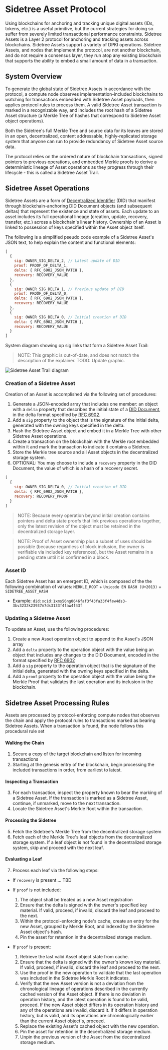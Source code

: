 
# Sidetree Asset Protocol

Using blockchains for anchoring and tracking unique digital assets (IDs, tokens, etc.) is a useful primitive, but the current strategies for doing so suffer from severely limited transactional performance constraints. Sidetree Assets is a Layer 2 protocol for anchoring and tracking assets across blockchains. Sidetree Assets support a variety of DPKI operations. Sidetree Assets, and nodes that implement the protocol, are not another blockchain, and do not require a consensus layer, they run atop any existing blockchain that supports the ability to embed a small amount of data in a transaction.

## System Overview

To generate the global state of Sidetree Assets in accordance with the protocol, a compute node observes implementation-included blockchains to watching for transactions embedded with Sidetree Asset payloads, then applies protocol rules to process them. A valid Sidetree Asset transaction is marked in a recognizable way, and includes the root hash of a Sidetree Asset structure (a Merkle Tree of hashes that correspond to Sidetree Asset object operations).

Both the Sidetree's full Merkle Tree and source data for its leaves are stored in an open, decentralized, content addressable, highly-replicated storage system that anyone can run to provide redundancy of Sidetree Asset source data.

The protocol relies on the ordered nature of blockchain transactions, signed pointers to previous operations, and embedded Merkle proofs to derive a deterministic lineage of Asset operations as they progress through their lifecycle - this is called a Sidetree Asset Trail.

## Sidetree Asset Operations

Sidetree Assets are a form of [Decentralized Identifier](https://w3c-ccg.github.io/did-spec/) (DID) that manifest through blockchain-anchoring DID Document objects (and subsequent deltas) that represent the existence and state of assets. Each update to an asset includes its full operational lineage (creation, update, recovery, transfer, etc.) across a blockchain's linear history. Ownership of an Asset is linked to possession of keys specified within the Asset object itself.

The following is a simplified pseudo code example of a Sidetree Asset's JSON text, to help explain the content and functional elements:

```javascript
[
  {
    sig: OWNER_SIG_DELTA_2, // Latest update of DID
    proof: PROOF_OF_DELTA_1,
    delta: { RFC_6902_JSON_PATCH },
    recovery: RECOVERY_VALUE
  },
  {
    sig: OWNER_SIG_DELTA_1, // Previous update of DID
    proof: PROOF_OF_DELTA_0,
    delta: { RFC_6902_JSON_PATCH },
    recovery: RECOVERY_VALUE
  },
  {
    sig: OWNER_SIG_DELTA_0, // Initial creation of DID
    delta: { RFC_6902_JSON_PATCH },
    recovery: RECOVERY_VALUE
  }
]
```

System diagram showing op sig links that form a Sidetree Asset Trail:

> NOTE: This graphic is out-of-date, and does not match the description of the explainer. TODO: Update graphic.

![Sidetree Asset Trail diagram](https://i.imgur.com/RbwM1nj.png)

### Creation of a Sidetree Asset

Creation of an Asset is accomplished via the following set of procedures:

1. Generate a JSON-encoded array that includes one member: an object with a `delta` property that describes the initial state of a [DID Document](https://w3c-ccg.github.io/did-spec/#self-managed-did-document), in the delta format specified by [RFC 6902](http://tools.ietf.org/html/rfc6902).
2. Add a `sig` property to the object that is the signature of the initial delta, generated with the owning keys specified in the delta.
3. Hash the Sidetree Asset object and embed it in a Merkle Tree with other Sidetree Asset operations.
4. Create a transaction on the blockchain with the Merkle root embedded within it and mark the transaction to indicate it contains a Sidetree.
5. Store the Merkle tree source and all Asset objects in the decentralized storage system.
6. OPTIONAL: You may choose to include a `recovery` property in the DID Document, the value of which is a hash of a recovery secret.

```javascript
[
  {
    sig: OWNER_SIG_DELTA_0, // Initial creation of DID
    delta: { RFC_6902_JSON_PATCH },
    recovery: RECOVERY_PROOF
  }
]
```
> NOTE: Because every operation beyond initial creation contains pointers and delta state proofs that link previous operations together, only the latest revision of the object must be retained in the decentralized storage layer.

> NOTE: Proof of Asset ownership plus a subset of uses should be possible (because regardless of block inclusion, the owner is verifiable via included key references), but the Asset remains in a pending state until it is confirmed in a block.

### Asset ID

Each Sidetree Asset has an emergent ID, which is composed of the the following combination of values: `MERKLE_ROOT` + `Unicode EN DASH (U+2013)` + `SIDETREE_ASSET_HASH`
  - Example: `did:xcid:1xms56ng0646faf3f43fa33f4faw4ds3-3bv3232k23937m7ds3133f4faw4f43f`


### Updating a Sidetree Asset

To update an Asset, use the following procedures:

1. Create a new Asset operation object to append to the Asset's JSON array
2. Add a `delta` property to the operation object with the value being an object that includes any changes to the DID Document, encoded in the format specified by [RFC 6902](http://tools.ietf.org/html/rfc6902)
3. Add a `sig` property to the operation object that is the signature of the initial delta, generated with the owning keys specified in the delta.
4. Add a `proof` property to the operation object with the value being the Merkle Proof that validates the last operation and its inclusion in the blockchain.

## Sidetree Asset Processing Rules

Assets are processed by protocol-enforcing compute nodes that observes the chain and apply the protocol rules to transactions marked as bearing Sidetree Assets. When a transaction is found, the node follows this procedural rule set

#### Walking the Chain

1. Secure a copy of the target blockchain and listen for incoming transactions
2. Starting at the genesis entry of the blockchain, begin processing the included transactions in order, from earliest to latest.

#### Inspecting a Transaction

3. For each transaction, inspect the property known to bear the marking of a Sidetree Asset. If the transaction is marked as a Sidetree Asset, continue, if unmarked, move to the next transaction.
4. Locate the Sidetree Asset's Merkle Root within the transaction.

#### Processing the Sidetree

5. Fetch the Sidetree's Merkle Tree from the decentralized storage system
6. Fetch each of the Merkle Tree's leaf objects from the decentralized storage system. If a leaf object is not found in the decentralized storage system, skip and proceed with the next leaf.

#### Evaluating a Leaf

7. Process each leaf via the following steps:

  - If `recovery` is present ... TBD

  - If `proof` is not included:
      1. The object shall be treated as a new Asset registration
      2. Ensure that the delta is signed with the owner's specified key material. If valid, proceed, if invalid, discard the leaf and proceed to the next.
      3. Within the protocol-enforcing node's cache, create an entry for the new Asset, grouped by Merkle Root, and indexed by the Sidetree Asset object's hash.
      4. Pin the asset for retention in the decentralized storage medium.

  - If `proof` is present:
      1. Retrieve the last valid Asset object state from cache.
      2. Ensure that the delta is signed with the owner's known key material. If valid, proceed, if invalid, discard the leaf and proceed to the next.
      3. Use the proof in the new operation to validate that the last operation was included in the Sidetree Merkle Root it indicates.
      4. Verify that the new Asset version is not a deviation from the chronological lineage of operations described in the currently cached version of the Asset object. If there is no deviation in operation history, and the latest operation is found to be valid, proceed. If the new Asset object differs in its operation history and any of the operations are invalid, discard it. If it differs in operation history, but is valid, and its operations are chronologically earlier than the current Asset object's, proceed.
      4. Replace the existing Asset's cached object with the new operation.
      5. Pin the asset for retention in the decentralized storage medium.
      6. Unpin the previous version of the Asset from the decentralized storage medium.




